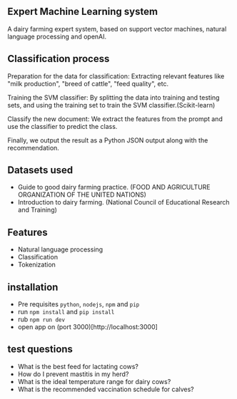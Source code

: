 ## Expert Machine Learning system
A dairy farming expert system, based on support vector machines, natural language processing and openAI.

## Classification process
Preparation for the data for classification: Extracting relevant features like "milk production", "breed of cattle", "feed quality", etc.

Training the SVM classifier: By splitting the data into training and testing sets, and using the training set to train the SVM classifier.(Scikit-learn)

Classify the new document: We extract the features from the prompt and use the classifier to predict the class.

Finally, we output the result as a Python JSON output along with the recommendation. 

## Datasets used
- Guide to good dairy farming practice. (FOOD AND AGRICULTURE ORGANIZATION OF THE UNITED NATIONS)
- Introduction to dairy farming. (National Council of Educational Research and Training)

## Features
- Natural language processing
- Classification
- Tokenization

## installation
- Pre requisites `python`, `nodejs`, `npm` and `pip`
- run `npm install` and `pip install`
- rub `npm run dev`
- open app on (port 3000)[http://localhost:3000]

## test questions
- What is the best feed for lactating cows?
- How do I prevent mastitis in my herd?
- What is the ideal temperature range for dairy cows?
- What is the recommended vaccination schedule for calves?